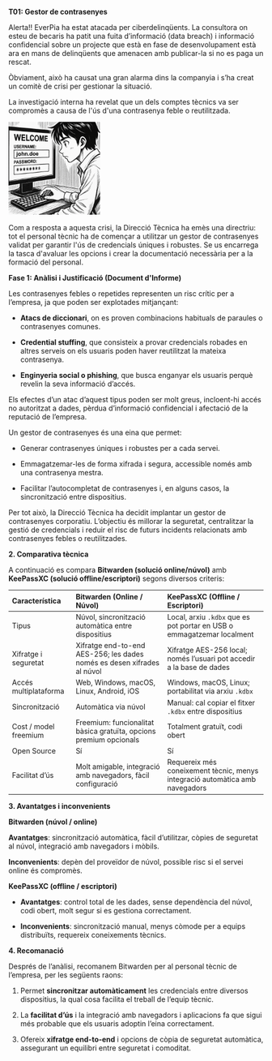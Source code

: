 **T01: Gestor de contrasenyes**

Alerta\!\! EverPia ha estat atacada per ciberdelinqüents. La consultora on esteu de becaris ha patit una fuita d’informació (data breach) i informació confidencial sobre un projecte que està en fase de desenvolupament està ara en mans de delinqüents que amenacen amb publicar-la si no es paga un rescat.

Òbviament, això ha causat una gran alarma dins la companyia i s’ha creat un comitè de crisi per gestionar la situació. 

La investigació interna ha revelat que un dels comptes tècnics va ser compromès a causa de l'ús d'una contrasenya feble o reutilitzada.

![imagen](img/image1.png)

Com a resposta a aquesta crisi, la Direcció Tècnica ha emès una directriu: tot el personal tècnic ha de començar a utilitzar un gestor de contrasenyes validat per garantir l'ús de credencials úniques i robustes. Se us encarrega la tasca d'avaluar les opcions i crear la documentació necessària per a la formació del personal.

**Fase 1: Anàlisi i Justificació (Document d'Informe)**

Les contrasenyes febles o repetides representen un risc crític per a l’empresa, ja que poden ser explotades mitjançant:

* **Atacs de diccionari**, on es proven combinacions habituals de paraules o contrasenyes comunes.

* **Credential stuffing**, que consisteix a provar credencials robades en altres serveis on els usuaris poden haver reutilitzat la mateixa contrasenya.

* **Enginyeria social o phishing**, que busca enganyar els usuaris perquè revelin la seva informació d’accés.

Els efectes d’un atac d’aquest tipus poden ser molt greus, incloent-hi accés no autoritzat a dades, pèrdua d’informació confidencial i afectació de la reputació de l’empresa.

Un gestor de contrasenyes és una eina que permet:

* Generar contrasenyes úniques i robustes per a cada servei.  
    
* Emmagatzemar-les de forma xifrada i segura, accessible només amb una contrasenya mestra.  
    
* Facilitar l’autocompletat de contrasenyes i, en alguns casos, la sincronització entre dispositius.

Per tot això, la Direcció Tècnica ha decidit implantar un gestor de contrasenyes corporatiu. L’objectiu és millorar la seguretat, centralitzar la gestió de credencials i reduir el risc de futurs incidents relacionats amb contrasenyes febles o reutilitzades.

**2\. Comparativa tècnica**

A continuació es compara **Bitwarden (solució online/núvol)** amb **KeePassXC (solució offline/escriptori)** segons diversos criteris:

| Característica | Bitwarden (Online / Núvol) | KeePassXC (Offline / Escriptori) |
| :---- | :---- | :---- |
| Tipus | Núvol, sincronització automàtica entre dispositius | Local, arxiu `.kdbx` que es pot portar en USB o emmagatzemar localment |
| Xifratge i seguretat | Xifratge end-to-end AES-256; les dades només es desen xifrades al núvol | Xifratge AES-256 local; només l’usuari pot accedir a la base de dades |
| Accés multiplataforma | Web, Windows, macOS, Linux, Android, iOS | Windows, macOS, Linux; portabilitat via arxiu `.kdbx` |
| Sincronització | Automàtica via núvol | Manual: cal copiar el fitxer `.kdbx` entre dispositius |
| Cost / model freemium | Freemium: funcionalitat bàsica gratuïta, opcions premium opcionals | Totalment gratuït, codi obert |
| Open Source | Sí | Sí |
| Facilitat d’ús | Molt amigable, integració amb navegadors, fàcil configuració | Requereix més coneixement tècnic, menys integració automàtica amb navegadors |

**3\. Avantatges i inconvenients**

**Bitwarden (núvol / online)**

**Avantatges**: sincronització automàtica, fàcil d’utilitzar, còpies de seguretat al núvol, integració amb navegadors i mòbils.

**Inconvenients**: depèn del proveïdor de núvol, possible risc si el servei online és compromès.

**KeePassXC (offline / escriptori)**

* **Avantatges**: control total de les dades, sense dependència del núvol, codi obert, molt segur si es gestiona correctament.

* **Inconvenients**: sincronització manual, menys còmode per a equips distribuïts, requereix coneixements tècnics.

**4\. Recomanació**

Després de l’anàlisi, recomanem Bitwarden per al personal tècnic de l’empresa, per les següents raons:

1. Permet **sincronitzar automàticament** les credencials entre diversos dispositius, la qual cosa facilita el treball de l’equip tècnic.  
     
2. La **facilitat d’ús** i la integració amb navegadors i aplicacions fa que sigui més probable que els usuaris adoptin l’eina correctament.  
     
3. Ofereix **xifratge end-to-end** i opcions de còpia de seguretat automàtica, assegurant un equilibri entre seguretat i comoditat.  

